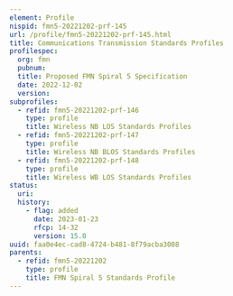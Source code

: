 ```yaml
---
element: Profile
nispid: fmn5-20221202-prf-145
url: /profile/fmn5-20221202-prf-145.html
title: Communications Transmission Standards Profiles
profilespec:
  org: fmn
  pubnum: 
  title: Proposed FMN Spiral 5 Specification
  date: 2022-12-02
  version: 
subprofiles:
  - refid: fmn5-20221202-prf-146
    type: profile
    title: Wireless NB LOS Standards Profiles
  - refid: fmn5-20221202-prf-147
    type: profile
    title: Wireless NB BLOS Standards Profiles
  - refid: fmn5-20221202-prf-148
    type: profile
    title: Wireless WB LOS Standards Profiles
status:
  uri: 
  history: 
    - flag: added
      date: 2023-01-23
      rfcp: 14-32
      version: 15.0
uuid: faa0e4ec-cad8-4724-b481-8f79acba3008
parents:
  - refid: fmn5-20221202
    type: profile
    title: FMN Spiral 5 Standards Profile
---
```

